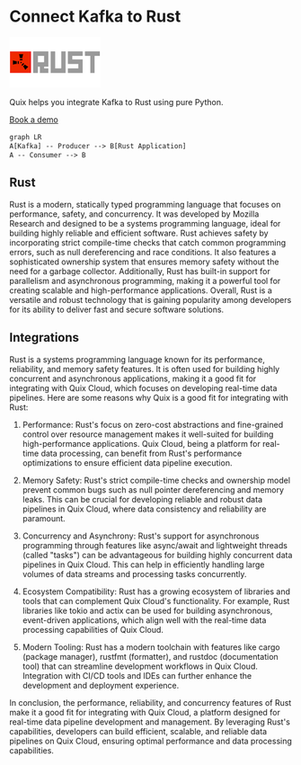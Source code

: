 # Connect Kafka to Rust

![](./images/logo_1.jpg)

Quix helps you integrate Kafka to Rust using pure Python.

<div>
<a class="md-button md-button--primary" href="https://share.hsforms.com/1iW0TmZzKQMChk0lxd_tGiw4yjw2?__hstc=175542013.2303933fbd746c0ac86d9ccbe9bc9100.1728383268831.1729603416735.1729620918855.31&__hssc=175542013.1.1729620918855&__hsfp=2132701734" target="_blank" style="margin-right:.5rem;">Book a demo</a>
<br/>
</div>

```mermaid
graph LR
A[Kafka] -- Producer --> B[Rust Application]
A -- Consumer --> B
```

## Rust

Rust is a modern, statically typed programming language that focuses on performance, safety, and concurrency. It was developed by Mozilla Research and designed to be a systems programming language, ideal for building highly reliable and efficient software. Rust achieves safety by incorporating strict compile-time checks that catch common programming errors, such as null dereferencing and race conditions. It also features a sophisticated ownership system that ensures memory safety without the need for a garbage collector. Additionally, Rust has built-in support for parallelism and asynchronous programming, making it a powerful tool for creating scalable and high-performance applications. Overall, Rust is a versatile and robust technology that is gaining popularity among developers for its ability to deliver fast and secure software solutions.

## Integrations

Rust is a systems programming language known for its performance, reliability, and memory safety features. It is often used for building highly concurrent and asynchronous applications, making it a good fit for integrating with Quix Cloud, which focuses on developing real-time data pipelines. Here are some reasons why Quix is a good fit for integrating with Rust:

1. Performance: Rust's focus on zero-cost abstractions and fine-grained control over resource management makes it well-suited for building high-performance applications. Quix Cloud, being a platform for real-time data processing, can benefit from Rust's performance optimizations to ensure efficient data pipeline execution.

2. Memory Safety: Rust's strict compile-time checks and ownership model prevent common bugs such as null pointer dereferencing and memory leaks. This can be crucial for developing reliable and robust data pipelines in Quix Cloud, where data consistency and reliability are paramount.

3. Concurrency and Asynchrony: Rust's support for asynchronous programming through features like async/await and lightweight threads (called "tasks") can be advantageous for building highly concurrent data pipelines in Quix Cloud. This can help in efficiently handling large volumes of data streams and processing tasks concurrently.

4. Ecosystem Compatibility: Rust has a growing ecosystem of libraries and tools that can complement Quix Cloud's functionality. For example, Rust libraries like tokio and actix can be used for building asynchronous, event-driven applications, which align well with the real-time data processing capabilities of Quix Cloud.

5. Modern Tooling: Rust has a modern toolchain with features like cargo (package manager), rustfmt (formatter), and rustdoc (documentation tool) that can streamline development workflows in Quix Cloud. Integration with CI/CD tools and IDEs can further enhance the development and deployment experience.

In conclusion, the performance, reliability, and concurrency features of Rust make it a good fit for integrating with Quix Cloud, a platform designed for real-time data pipeline development and management. By leveraging Rust's capabilities, developers can build efficient, scalable, and reliable data pipelines on Quix Cloud, ensuring optimal performance and data processing capabilities.

